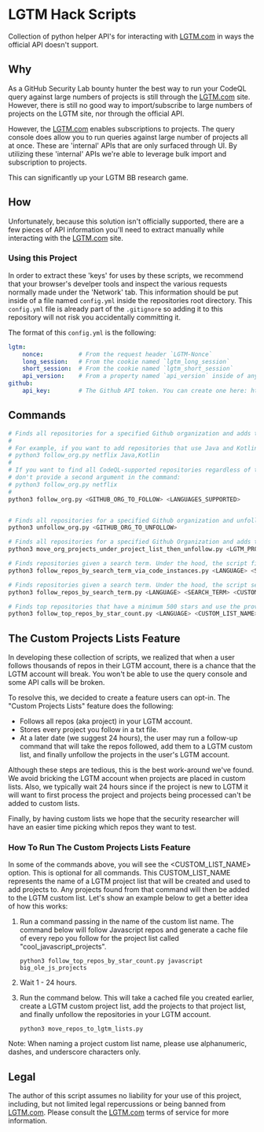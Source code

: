 # LGTM Hack Scripts

Collection of python helper API's for interacting with [LGTM.com](https://lgtm.com) in ways the official API doesn't support.

## Why

As a GitHub Security Lab bounty hunter the best way to run your CodeQL query against large numbers of projects is still
through the [LGTM.com](https://lgtm.com) site. However, there is still no good way to import/subscribe to large numbers
of projects on the LGTM site, nor through the official API.

However, the [LGTM.com](https://lgtm.com) enables subscriptions to projects. The query console
does allow you to run queries against large number of projects all at once. These are 'internal' APIs that are only
surfaced through UI. By utilizing these 'internal' APIs we're able to leverage bulk import and subscription to projects.

This can significantly up your LGTM BB research game.

## How

Unfortunately, because this solution isn't officially supported, there are a few pieces of API information you'll
need to extract manually while interacting with the [LGTM.com](https://lgtm.com) site.

### Using this Project

In order to extract these 'keys' for uses by these scripts, we recommend that your browser's develper tools
and inspect the various requests normally made under the 'Network' tab. This information should be put inside of a
file named `config.yml` inside the repositories root directory. This `config.yml` file is already part of the
`.gitignore` so adding it to this repository will not risk you accidentally committing it.

The format of this `config.yml` is the following:

```yaml
lgtm:
    nonce:          # From the request header `LGTM-Nonce`
    long_session:   # From the cookie named `lgtm_long_session`
    short_session:  # From the cookie named `lgtm_short_session`
    api_version:    # From a property named `api_version` inside of any JSON POST request made
github:
    api_key:        # The Github API token. You can create one here: https://github.com/settings/tokens/new. The token should have no permissions.
```

## Commands

```bash
# Finds all repositories for a specified Github organization and adds them to your LGTM's account's project list.
#
# For example, if you want to add repositories that use Java and Kotlin:
# python3 follow_org.py netflix Java,Kotlin
#
# If you want to find all CodeQL-supported repositories regardless of the language used,
# don't provide a second argument in the command:
# python3 follow_org.py netflix
#
python3 follow_org.py <GITHUB_ORG_TO_FOLLOW> <LANGUAGES_SUPPORTED>


# Finds all repositories for a specified Github organization and unfollows them from your LGTM account's project list.
python3 unfollow_org.py <GITHUB_ORG_TO_UNFOLLOW>

# Finds all repositories for a specified Github Organization and adds them to your specified LGTM account's project list.
python3 move_org_projects_under_project_list_then_unfollow.py <LGTM_PROJECT_LIST_NAME> <GITHUB_ORG>

# Finds repositories given a search term. Under the hood, the script first looks for instances in code of the search term provided and then follows the repos of those code instances
python3 follow_repos_by_search_term_via_code_instances.py <LANGUAGE> <SEARCH_TERM>

# Finds repositories given a search term. Under the hood, the script searches Github for repositories that match the provided search term.
python3 follow_repos_by_search_term.py <LANGUAGE> <SEARCH_TERM> <CUSTOM_LIST_NAME>(optional)

# Finds top repositories that have a minimum 500 stars and use the provided programming language.
python3 follow_top_repos_by_star_count.py <LANGUAGE> <CUSTOM_LIST_NAME>(optional)
```

## The Custom Projects Lists Feature
In developing these collection of scripts, we realized that when a user follows thousands of repos in their LGTM account, there is a chance that the LGTM account will break. You won't be able to use the query console and some API
calls will be broken.

To resolve this, we decided to create a feature users can opt-in. The "Custom Projects Lists" feature does the following:

- Follows all repos (aka project) in your LGTM account.
- Stores every project you follow in a txt file.
- At a later date (we suggest 24 hours), the user may run a follow-up command that will take the repos followed, add them to a LGTM custom list, and finally unfollow the projects in the user's LGTM account.

Although these steps are tedious, this is the best work-around we've found. We avoid bricking the LGTM account when projects are placed in custom lists. Also, we typically wait 24 hours since if the project is new to LGTM it will want to first process the project and projects being processed can't be added to custom lists.

Finally, by having custom lists we hope that the security researcher will have an easier time picking which repos they want to test.

### How To Run The Custom Projects Lists Feature
In some of the commands above, you will see the <CUSTOM_LIST_NAME> option. This is optional for all
commands. This CUSTOM_LIST_NAME represents the name of a LGTM project list that will be created and used to add projects to. Any projects found from that command will then be added to the LGTM custom list. Let's show an example below to get a better idea of how this works:

1. Run a command passing in the name of the custom list name. The command below will follow Javascript repos and generate a cache file of every repo you follow for the project list called "cool_javascript_projects".

    `python3 follow_top_repos_by_star_count.py javascript big_ole_js_projects`

2. Wait 1 - 24 hours.

3. Run the command below. This will take a cached file you created earlier, create a LGTM custom project list, add the projects to that project list, and finally unfollow the repositories in your LGTM account.

    `python3 move_repos_to_lgtm_lists.py`

Note: When naming a project custom list name, please use alphanumeric, dashes, and underscore characters only.

## Legal

The author of this script assumes no liability for your use of this project, including,
but not limited legal repercussions or being banned from [LGTM.com](https://lgtm.com).
Please consult the [LGTM.com](https://lgtm.com) terms of service for more information.
